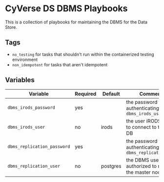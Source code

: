 # CyVerse DS DBMS Playbooks

This is a collection of playbooks for maintaining the DBMS for the Data Store.

## Tags

* `no_testing` for tasks that shouldn't run within the containerized testing environment
* `non_idempotent` for tasks that aren't idempotent


## Variables

Variable                    | Required | Default  | Comments
--------------------------- | -------- | -------- | --------
`dbms_irods_password`       | yes      |          | the password for authenticating `dbms_irods_user`
`dbms_irods_user`           | no       | irods    | the user iRODS uses to connect to the ICAT DB
`dbms_replication_password` | yes      |          | the password for authenticating `dbms_replication_user`
`dbms_replication_user`     | no       | postgres | the DBMS user authorized to replicate the master node

